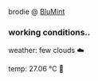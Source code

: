 brodie @ [BluMint](https://www.linkedin.com/company/blumint-io/)

<!--weather_start-->
### working conditions..

weather: few clouds ☁️

temp: 27.06 °C 🥶

<!--weather_end-->
